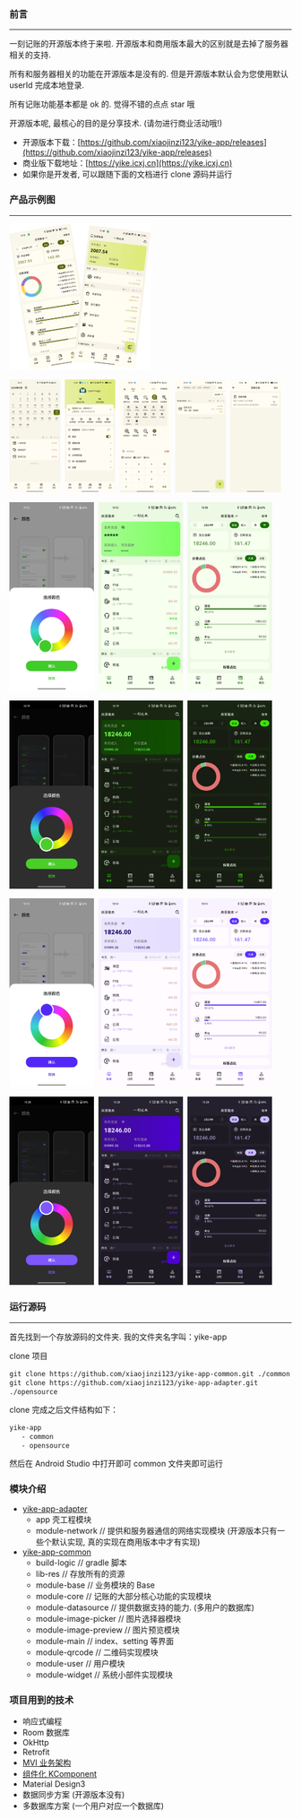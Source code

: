 ### 前言

---

一刻记账的开源版本终于来啦. 开源版本和商用版本最大的区别就是去掉了服务器相关的支持.

所有和服务器相关的功能在开源版本是没有的. 但是开源版本默认会为您使用默认 userId 完成本地登录. 

所有记账功能基本都是 ok 的. 觉得不错的点点 star 哦

开源版本呢, 最核心的目的是分享技术. (请勿进行商业活动哦!)

- 开源版本下载：[https://github.com/xiaojinzi123/yike-app/releases](https://github.com/xiaojinzi123/yike-app/releases)
- 商业版下载地址：[https://yike.icxj.cn](https://yike.icxj.cn)
- 如果你是开发者, 可以跟随下面的文档进行 clone 源码并运行

### 产品示例图

---

<img src="./images/appDesc.png" width=50% />

<img src="./images/calendar.jpeg" width=18% />&nbsp;&nbsp;<img src="./images/my.jpeg" width=18% />&nbsp;&nbsp;<img src="./images/billCrud.jpeg" width=18% />&nbsp;&nbsp;<img src="./images/search.jpeg" width=18% />&nbsp;&nbsp;<img src="./images/billCycle.jpg" width=18% />

<img src="./images/skin2-1.jpeg"  width=30%/>&nbsp;&nbsp;<img src="./images/skin2-2.jpeg"  width=30%/>&nbsp;&nbsp;<img src="./images/skin2-3.jpeg"  width=30%/>

<img src="./images/skin2-4.jpeg"  width=30%/>&nbsp;&nbsp;<img src="./images/skin2-5.jpeg"  width=30%/>&nbsp;&nbsp;<img src="./images/skin2-6.jpeg"  width=30%/>

<img src="./images/skin1-1.jpeg"  width=30%/>&nbsp;&nbsp;<img src="./images/skin1-2.jpeg"  width=30%/>&nbsp;&nbsp;<img src="./images/skin1-3.jpeg"  width=30%/>

<img src="./images/skin1-4.jpeg"  width=30%/>&nbsp;&nbsp;<img src="./images/skin1-5.jpeg"  width=30%/>&nbsp;&nbsp;<img src="./images/skin1-6.jpeg"  width=30%/>

### 运行源码

---

首先找到一个存放源码的文件夹. 我的文件夹名字叫：yike-app

clone 项目

```Text
git clone https://github.com/xiaojinzi123/yike-app-common.git ./common
git clone https://github.com/xiaojinzi123/yike-app-adapter.git ./opensource
```

clone 完成之后文件结构如下：

```Text
yike-app
   - common
   - opensource
```

然后在 Android Studio 中打开即可 common 文件夹即可运行

### 模块介绍

- [yike-app-adapter](https://github.com/xiaojinzi123/yike-app-adapter.git)
  - app 壳工程模块
  - module-network // 提供和服务器通信的网络实现模块 (开源版本只有一些个默认实现, 真的实现在商用版本中才有实现)
- [yike-app-common](https://github.com/xiaojinzi123/yike-app-common)
  - build-logic // gradle 脚本
  - lib-res // 存放所有的资源
  - module-base // 业务模块的 Base
  - module-core // 记账的大部分核心功能的实现模块
  - module-datasource // 提供数据支持的能力. (多用户的数据库)
  - module-image-picker // 图片选择器模块
  - module-image-preview // 图片预览模块
  - module-main // index、setting 等界面
  - module-qrcode // 二维码实现模块
  - module-user // 用户模块
  - module-widget // 系统小部件实现模块

### 项目用到的技术

- 响应式编程
- Room 数据库
- OkHttp
- Retrofit
- [MVI 业务架构](https://github.com/xiaojinzi123/AndroidReactive)
- [组件化 KComponent](https://github.com/xiaojinzi123/KComponent)
- Material Design3
- 数据同步方案 (开源版本没有)
- 多数据库方案 (一个用户对应一个数据库)
